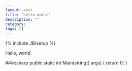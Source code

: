 ```yaml
---
layout: post
title: "hello world"
description: ""
category: 
tags: []
---
```

{% include JB/setup %}

Hello, world.

###csharp
public static int Main(string[] args)
{
	return 0;
}
###